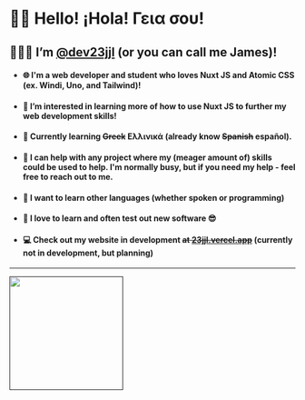 # 👋🏼 Hello! ¡Hola! Γεια σου!
## 👨🏼‍💻 I’m [@dev23jjl](https://github.com/dev23jjl) (or you can call me James)!

- #### 🌐 I'm a web developer and student who loves Nuxt JS and Atomic CSS (ex. Windi, Uno, and Tailwind)!
- #### 👀 I’m interested in learning more of how to use Nuxt JS to further my web development skills!
- #### 🌱 Currently learning ~~Greek~~ Ελλινικά (already know ~~Spanish~~ español). 
- #### 💞️ I can help with any project where my (meager amount of) skills could be used to help. I'm normally busy, but if you need my help - feel free to reach out to me.
- #### 📖 I want to learn other languages (whether spoken or programming)
- #### 🧠 I love to learn and often test out new software 😎
- #### 💻 Check out my website in development ~~at [23jjl.vercel.app](https://23jjl.vercel.app)~~ (currently not in development, but planning)

***

[<img src="https://user-images.githubusercontent.com/32552207/207165866-fec1f7f9-3eed-4b48-875a-9b28dfb0e8c2.gif" width="200"/>]()
